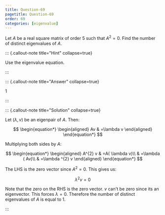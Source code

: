 ```yaml
---
title: Question-69
pagetitle: Question-69
order: 69
categories: [eigenvalue]
---
```


Let $\displaystyle A$ be a real square matrix of order $\displaystyle 5$ such that $\displaystyle A^{2} =0$. Find the number of distinct eigenvalues of $\displaystyle A$.

::: {.callout-note title="Hint" collapse=true}

Use the eigenvalue equation.

:::

::: {.callout-note title="Answer" collapse=true}

$1$

:::

::: {.callout-note title="Solution" collapse=true}


Let $\displaystyle ( \lambda ,v)$ be an eigenpair of $\displaystyle A$. Then:

$$
\begin{equation*}
\begin{aligned}
Av & =\lambda v
\end{aligned}
\end{equation*}
$$

Multiplying both sides by $\displaystyle A$:

$$
\begin{equation*}
\begin{aligned}
A^{2} v & =A( \lambda v)\\
 & =\lambda ( Av)\\
 & =\lambda ^{2} v
\end{aligned}
\end{equation*}
$$

The LHS is the zero vector since $\displaystyle A^{2} =0$. This gives us:

$$
\begin{equation*}
\lambda ^{2} v=0
\end{equation*}
$$

Note that the zero on the RHS is the zero vector. $\displaystyle v$ can't be zero since its an eigenvector. This forces $\displaystyle \lambda =0$. Therefore the number of distinct eigenvalues of $\displaystyle A$ is equal to $\displaystyle 1$.

:::